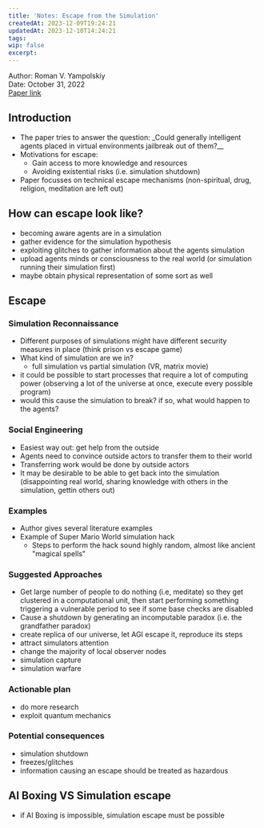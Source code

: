 ```yaml
---
title: 'Notes: Escape from the Simulation'
createdAt: 2023-12-09T19:24:21
updatedAt: 2023-12-10T14:24:21
tags:
wip: false
excerpt:
---
```


Author: Roman V. Yampolskiy  
Date: October 31, 2022  
[Paper link](https://files.theseedsofscience.org/2023/How_to_Escape_From_the_Simulation.pdf)

## Introduction

- The paper tries to answer the question: \_Could generally intelligent agents placed in virtual environments jailbreak out of them?\_\_
- Motivations for escape:
  - Gain access to more knowledge and resources
  - Avoiding existential risks (i.e. simulation shutdown)
- Paper focusses on technical escape mechanisms (non-spiritual, drug, religion, meditation are left out)

## How can escape look like?

- becoming aware agents are in a simulation
- gather evidence for the simulation hypothesis
- exploiting glitches to gather information about the agents simulation
- upload agents minds or consciousness to the real world (or simulation running their simulation first)
- maybe obtain physical representation of some sort as well

## Escape

### Simulation Reconnaissance

- Different purposes of simulations might have different security measures in place (think prison vs escape game)
- What kind of simulation are we in?
  - full simulation vs partial simulation (VR, matrix movie)
- it could be possible to start processes that require a lot of computing power (observing a lot of the universe at once, execute every possible program)
- would this cause the simulation to break? if so, what would happen to the agents?

### Social Engineering

- Easiest way out: get help from the outside
- Agents need to convince outside actors to transfer them to their world
- Transferring work would be done by outside actors
- It may be desirable to be able to get back into the simulation (disappointing real world, sharing knowledge with others in the simulation, gettin others out)

### Examples

- Author gives several literature examples
- Example of Super Mario World simulation hack
  - Steps to perform the hack sound highly random, almost like ancient "magical spells"

### Suggested Approaches

- Get large number of people to do nothing (i.e, meditate) so they get clustered in a computational unit, then start performing something triggering a vulnerable period to see if some base checks are disabled
- Cause a shutdown by generating an incomputable paradox (i.e. the grandfather paradox)
- create replica of our universe, let AGI escape it, reproduce its steps
- attract simulators attention
- change the majority of local observer nodes
- simulation capture
- simulation warfare

### Actionable plan

- do more research
- exploit quantum mechanics

### Potential consequences

- simulation shutdown
- freezes/glitches
- information causing an escape should be treated as hazardous

## AI Boxing VS Simulation escape

- if AI Boxing is impossible, simulation escape must be possible
